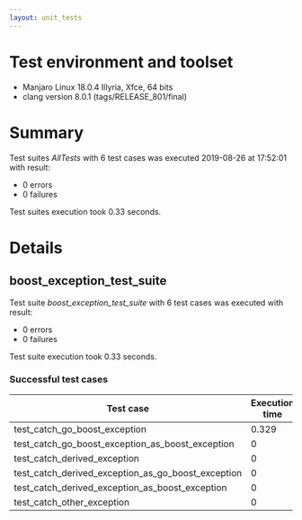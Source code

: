 ```yaml
---
layout: unit_tests
---
```


# Test environment and toolset 

* Manjaro Linux 18.0.4 Illyria, Xfce, 64 bits
* clang version 8.0.1 (tags/RELEASE_801/final)

# Summary

Test suites *AllTests* with 6 test cases was executed 2019-08-26 at 17:52:01 with result:

* 0 errors
* 0 failures

Test suites execution took 0.33 seconds.

# Details

## boost_exception_test_suite

Test suite *boost_exception_test_suite* with 6 test cases was executed with result:

* 0 errors
* 0 failures

Test suite execution took 0.33 seconds.

### Successful test cases

Test case|Execution time
-|-
test_catch_go_boost_exception | 0.329
test_catch_go_boost_exception_as_boost_exception | 0
test_catch_derived_exception | 0
test_catch_derived_exception_as_go_boost_exception | 0
test_catch_derived_exception_as_boost_exception | 0
test_catch_other_exception | 0
